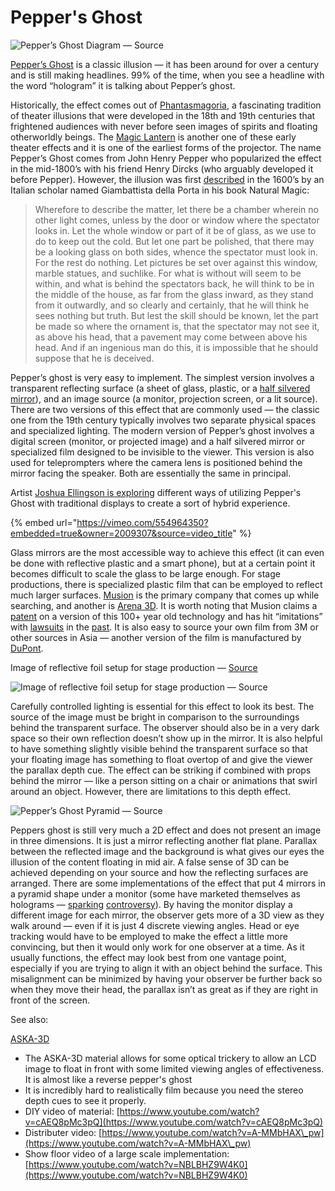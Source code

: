 # Pepper's Ghost

![Pepper’s Ghost Diagram — Source](../.gitbook/assets/15EQda21R4rAgU6EvuswyuA.jpeg)

[Pepper’s Ghost](https://en.wikipedia.org/wiki/Pepper's\_ghost) is a classic illusion — it has been around for over a century and is still making headlines. 99% of the time, when you see a headline with the word “hologram” it is talking about Pepper’s ghost.

Historically, the effect comes out of [Phantasmagoria](https://en.wikipedia.org/wiki/Phantasmagoria), a fascinating tradition of theater illusions that were developed in the 18th and 19th centuries that frightened audiences with never before seen images of spirits and floating otherworldly beings. The [Magic Lantern](http://www.magiclantern.org.uk/history/history01.php) is another one of these early theater effects and it is one of the earliest forms of the projector. The name Pepper’s Ghost comes from John Henry Pepper who popularized the effect in the mid-1800’s with his friend Henry Dircks (who arguably developed it before Pepper). However, the illusion was first [described](http://www.mindserpent.com/American\_History/books/Porta/jportac17.html#bk17VIII) in the 1600’s by an Italian scholar named Giambattista della Porta in his book Natural Magic:

> Wherefore to describe the matter, let there be a chamber wherein no other light comes, unless by the door or window where the spectator looks in. Let the whole window or part of it be of glass, as we use to do to keep out the cold. But let one part be polished, that there may be a looking glass on both sides, whence the spectator must look in. For the rest do nothing. Let pictures be set over against this window, marble statues, and suchlike. For what is without will seem to be within, and what is behind the spectators back, he will think to be in the middle of the house, as far from the glass inward, as they stand from it outwardly, and so clearly and certainly, that he will think he sees nothing but truth. But lest the skill should be known, let the part be made so where the ornament is, that the spectator may not see it, as above his head, that a pavement may come between above his head. And if an ingenious man do this, it is impossible that he should suppose that he is deceived.

Pepper’s ghost is very easy to implement. The simplest version involves a transparent reflecting surface (a sheet of glass, plastic, or a [half silvered mirror](http://en.wikipedia.org/wiki/Beam\_splitter)), and an image source (a monitor, projection screen, or a lit source). There are two versions of this effect that are commonly used — the classic one from the 19th century typically involves two separate physical spaces and specialized lighting. The modern version of Pepper’s ghost involves a digital screen (monitor, or projected image) and a half silvered mirror or specialized film designed to be invisible to the viewer. This version is also used for teleprompters where the camera lens is positioned behind the mirror facing the speaker. Both are essentially the same in principal.

Artist [Joshua Ellingson is exploring](https://hackaday.com/2022/05/03/blending-peppers-ghost-synths-and-vintage-tvs/) different ways of utilizing Pepper's Ghost with traditional displays to create a sort of hybrid experience.

{% embed url="https://vimeo.com/554964350?embedded=true&owner=2009307&source=video_title" %}

Glass mirrors are the most accessible way to achieve this effect (it can even be done with reflective plastic and a smart phone), but at a certain point it becomes difficult to scale the glass to be large enough. For stage productions, there is specialized plastic film that can be employed to reflect much larger surfaces. [Musion](http://musion.com/) is the primary company that comes up while searching, and another is [Arena 3D](http://www.arena3d.com/). It is worth noting that Musion claims a [patent](https://worldwide.espacenet.com/publicationDetails/biblio?CC=US\&NR=5865519\&KC=\&FT=E\&locale=en\_EP) on a version of this 100+ year old technology and has hit “imitations” with [lawsuits](http://www.hollywoodreporter.com/thr-esq/hologram-lawsuit-alki-david-michael-jackson-690899) in the [past](http://www.digitalsignagenews.eu/index.php?option=com\_content\&view=article\&id=488:musion-an-open-response-to-arena-3d\&catid=41:industry-news\&Itemid=71). It is also easy to source your own film from 3M or other sources in Asia — another version of the film is manufactured by [DuPont](http://www.proavbiz-europe.com/index.php?option=com\_content\&view=article\&id=6184:the-battle-of-new-orleans-musion-vs-arena-3d\&catid=86:feature\&Itemid=401984).

Image of reflective foil setup for stage production — [Source](http://www.glimmdisplay.com/)

![Image of reflective foil setup for stage production — Source](https://miro.medium.com/max/1400/1\*ldpO6XtOgOor\_c9j2Hqs7w.jpeg)

Carefully controlled lighting is essential for this effect to look its best. The source of the image must be bright in comparison to the surroundings behind the transparent surface. The observer should also be in a very dark space so their own reflection doesn’t show up in the mirror. It is also helpful to have something slightly visible behind the transparent surface so that your floating image has something to float overtop of and give the viewer the parallax depth cue. The effect can be striking if combined with props behind the mirror — like a person sitting on a chair or animations that swirl around an object. However, there are limitations to this depth effect.

![Pepper’s Ghost Pyramid — Source](https://miro.medium.com/max/1000/1\*d0L-cF7kPwAnNZOnwNZJCw.jpeg)

Peppers ghost is still very much a 2D effect and does not present an image in three dimensions. It is just a mirror reflecting another flat plane. Parallax between the reflected image and the background is what gives our eyes the illusion of the content floating in mid air. A false sense of 3D can be achieved depending on your source and how the reflecting surfaces are arranged. There are some implementations of the effect that put 4 mirrors in a pyramid shape under a monitor (some have marketed themselves as holograms — [sparking](https://medium.com/@sableraph/is-the-holus-3d-hologram-the-biggest-scam-in-the-history-of-kickstarter-6e86dd5bde7d#.laqsjfr5f) [controversy](http://joanielemercier.com/kickstarter\_is\_broken/)). By having the monitor display a different image for each mirror, the observer gets more of a 3D view as they walk around — even if it is just 4 discrete viewing angles. Head or eye tracking would have to be employed to make the effect a little more convincing, but then it would only work for one observer at a time. As it usually functions, the effect may look best from one vantage point, especially if you are trying to align it with an object behind the surface. This misalignment can be minimized by having your observer be further back so when they move their head, the parallax isn’t as great as if they are right in front of the screen.



See also:

[ASKA-3D](https://aska3d.com/en/technology.html)

* The ASKA-3D material allows for some optical trickery to allow an LCD image to float in front with some limited viewing angles of effectiveness. It is almost like a reverse pepper's ghost
* It is incredibly hard to realistically film because you need the stereo depth cues to see it properly.
* DIY video of material: [https://www.youtube.com/watch?v=cAEQ8pMc3pQ](https://www.youtube.com/watch?v=cAEQ8pMc3pQ)
* Distributer video: [https://www.youtube.com/watch?v=A-MMbHAX\_pw](https://www.youtube.com/watch?v=A-MMbHAX\_pw)
* Show floor video of a large scale implementation: [https://www.youtube.com/watch?v=NBLBHZ9W4K0](https://www.youtube.com/watch?v=NBLBHZ9W4K0)

